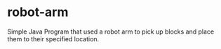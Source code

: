# robot-arm
 Simple Java Program that used a robot arm to pick up blocks and place them to their specified location.
